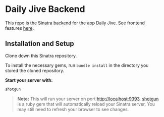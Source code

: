 # Daily Jive Backend
This repo is the Sinatra backend for the app Daily Jive. See frontend features [here](https://github.com/phsueh/daily-jive-frontend).

## Installation and Setup

Clone down this Sinatra repository.

To install the necessary gems, run `bundle install` in the directory you stored the cloned repository. 

**Start your server with:**

```sh
shotgun
```

> **Note:** This will run your server on port
> [http://localhost:9393](http://localhost:9393).
> [shotgun](https://github.com/rtomayko/shotgun) is a ruby gem that will
> automatically reload your Sinatra server. You may still need to refresh your
> browser to see changes.

<!-- Your backend and your frontend should be in two different repositories. Create a
new repository in a separate folder with a React app for your frontend using
[create-react-app][].

### Fetch Example

Your React app should make fetch requests to your Sinatra backend! Here's an
example:

```js
fetch("http://localhost:9393/test")
  .then((res) => res.json())
  .then(console.log);
```

[create-react-app]: https://create-react-app.dev/docs/getting-started -->